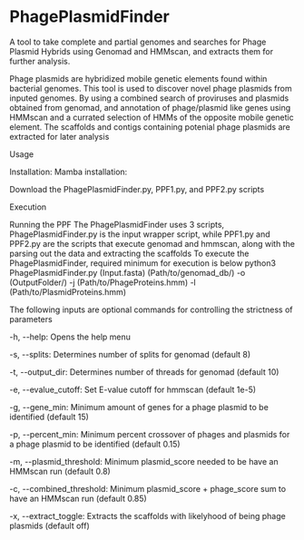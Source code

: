 # PhagePlasmidFinder
A tool to take complete and partial genomes and searches for Phage Plasmid Hybrids using Genomad and HMMscan, and extracts them for further analysis.

Phage plasmids are hybridized mobile genetic elements found within bacterial genomes. This tool is used to discover novel phage plasmids from inputed genomes. By using a combined search of proviruses and plasmids obtained from genomad, and annotation of phage/plasmid like genes using HMMscan and a currated selection of HMMs of the opposite mobile genetic element. The scaffolds and contigs containing potenial phage plasmids are extracted for later analysis  

Usage

Installation:
Mamba installation: 

Download the PhagePlasmidFinder.py, PPF1.py, and PPF2.py scripts

Execution

Running the PPF
  The PhagePlasmidFinder uses 3 scripts, PhagePlasmidFinder.py is the input wrapper script, while PPF1.py and PPF2.py are the scripts that execute genomad and hmmscan, along with the parsing out the data and extracting the scaffolds
  To execute the PhagePlasmidFinder, required minimum for execution is below
  python3 PhagePlasmidFinder.py (Input.fasta) (Path/to/genomad_db/) -o (OutputFolder/) -j (Path/to/PhageProteins.hmm) -l (Path/to/PlasmidProteins.hmm) 

  The following inputs are optional commands for controlling the strictness of parameters
  
  -h, --help:
    Opens the help menu
    
  -s, --splits:
    Determines number of splits for genomad (default 8)
    
  -t, --output_dir:
    Determines number of threads for genomad (default 10)
  
  -e, --evalue_cutoff:
    Set E-value cutoff for hmmscan (default 1e-5)
  
  -g, --gene_min:
    Minimum amount of genes for a phage plasmid to be identified (default 15)
    
  -p, --percent_min:
    Minimum percent crossover of phages and plasmids for a phage plasmid to be identified (default 0.15)
    
  -m, --plasmid_threshold:
    Minimum plasmid_score needed to be have an HMMscan run (default 0.8)
  
  -c, --combined_threshold:
    Minimum plasmid_score + phage_score sum to have an HMMscan run (default 0.85)
  
  -x, --extract_toggle:
    Extracts the scaffolds with likelyhood of being phage plasmids (default off)
    
  
  
